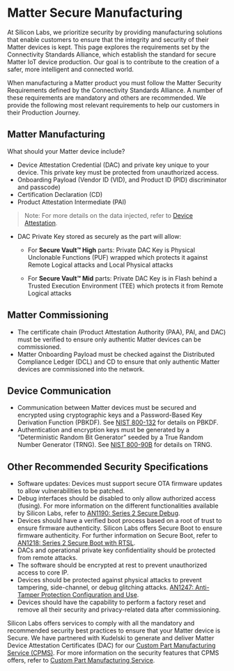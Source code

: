 # Matter Secure Manufacturing

At Silicon Labs, we prioritize security by providing manufacturing solutions that enable customers to ensure that the integrity and security of their Matter devices is kept. This page explores the requirements set by the Connectivity Standards Alliance, which establish the standard for secure Matter IoT device production. Our goal is to contribute to the creation of a safer, more intelligent and connected world.

When manufacturing a Matter product you must follow the Matter Security Requirements defined by the Connectivity Standards Alliance. A number of these requirements are mandatory and others are recommended. We provide the following most relevant requirements to help our customers in their Production Journey.

## Matter Manufacturing

What should your Matter device include?

- Device Attestation Credential (DAC) and private key unique to your device. This private key must be protected from unauthorized access.
- Onboarding Payload (Vendor ID (VID), and Product ID (PID) discriminator and passcode)
- Certification Declaration (CD)
- Product Attestation Intermediate (PAI)

>Note: For more details on the data injected, refer to [Device Attestation](/matter/{build-docspace-version}/matter-device-attestation/).

- DAC Private Key stored as securely as the part will allow:

  - For **Secure Vault™ High** parts: Private DAC Key is Physical Unclonable Functions (PUF) wrapped which protects it against Remote Logical attacks and Local Physical attacks

  - For **Secure Vault™ Mid** parts: Private DAC Key is in Flash behind a Trusted Execution Environment (TEE) which protects it from Remote Logical attacks

## Matter Commissioning

- The certificate chain (Product Attestation Authority (PAA), PAI, and DAC) must be verified to ensure only authentic Matter devices can be commissioned.
- Matter Onboarding Payload must be checked against the Distributed Compliance Ledger (DCL) and CD to ensure that only authentic Matter devices are commissioned into the network.

## Device Communication

- Communication between Matter devices must be secured and encrypted using cryptographic keys and a Password-Based Key Derivation Function (PBKDF). See [NIST 800-132](https://csrc.nist.gov/pubs/sp/800/132/final) for details on PBKDF.
- Authentication and encryption keys must be generated by a “Deterministic Random Bit Generator” seeded by a True Random Number Generator (TRNG). See [NIST 800-90B](https://csrc.nist.gov/pubs/sp/800/90/b/final) for details on TRNG.

## Other Recommended Security Specifications

- Software updates: Devices must support secure OTA firmware updates to allow vulnerabilities to be patched.
- Debug interfaces should be disabled to only allow authorized access (fusing). For more information on the different functionalities available by Silicon Labs, refer to [AN1190: Series 2 Secure Debug](https://www.silabs.com/documents/public/application-notes/an1190-efr32-secure-debug.pdf).
- Devices should have a verified boot process based on a root of trust to ensure firmware authenticity. Silicon Labs offers Secure Boot to ensure firmware authenticity. For further information on Secure Boot, refer to [AN1218: Series 2 Secure Boot with RTSL](https://www.silabs.com/documents/public/application-notes/an1218-secure-boot-with-rtsl.pdf).
- DACs and operational private key confidentiality should be protected from remote attacks.
- The software should be encrypted at rest to prevent unauthorized access to core IP.
- Devices should be protected against physical attacks to prevent tampering, side-channel, or debug glitching attacks. [AN1247: Anti-Tamper Protection Configuration and Use](https://www.silabs.com/documents/public/application-notes/an1247-efr32-secure-vault-tamper.pdf).
- Devices should have the capability to perform a factory reset and remove all their security and privacy-related data after commissioning.

Silicon Labs offers services to comply with all the mandatory and recommended security best practices to ensure that your Matter device is Secure. We have partnered with Kudelski to generate and deliver Matter Device Attestation Certificates (DAC) for our [Custom Part Manufacturing Service (CPMS)](/matter/{build-docspace-version}/matter-using-cpms). For more information on the security features that CPMS offers, refer to [Custom Part Manufacturing Service](https://docs.silabs.com/iot-security/latest/iot-security-cpms/).
